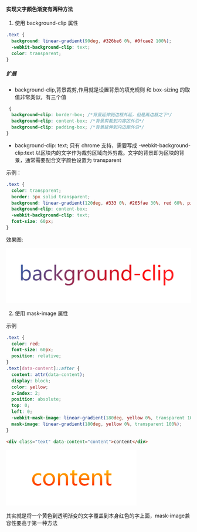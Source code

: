 #### 实现文字颜色渐变有两种方法

1. 使用 background-clip 属性

```css
.text {
  background: linear-gradient(90deg, #326be6 0%, #0fcae2 100%);
  -webkit-background-clip: text;
  color: transparent;
}
```

##### 扩展

- background-clip,背景裁剪,作用就是设置背景的填充规则
  和 box-sizing 的取值非常类似，有三个值

```css
 {
  background-clip: border-box; /*背景延伸到边框外延，但是再边框之下*/
  background-clip: content-box; /*背景剪裁到内容区外沿*/
  background-clip: padding-box; /*背景延伸到内边距外沿*/
}
```

- background-clip: text; 只有 chrome 支持，需要写成 -webkit-background-clip:text
  以区块内的文字作为裁剪区域向外剪裁。文字的背景即为区块的背景，通常需要配合文字颜色设置为 transparent

示例：

```css
.text {
  color: transparent;
  border: 5px solid transparent;
  background: linear-gradient(120deg, #333 0%, #265fae 30%, red 60%, pink 100%);
  background-clip: content-box;
  -webkit-background-clip: text;
  font-size: 60px;
}
```

效果图:

![效果图](../static/images/20210224155014.png)

2. 使用 mask-image 属性

示例

```css
.text {
  color: red;
  font-size: 60px;
  position: relative;
}
.text[data-content]::after {
  content: attr(data-content);
  display: block;
  color: yellow;
  z-index: 2;
  position: absolute;
  top: 0;
  left: 0;
  -webkit-mask-image: linear-gradient(180deg, yellow 0%, transparent 100%);
  mask-image: linear-gradient(180deg, yellow 0%, transparent 100%);
}
```
``` html
<div class="text" data-content="content">content</div>
```
![效果图](../static/images/20210225133503.png)

其实就是将一个黄色到透明渐变的文字覆盖到本身红色的字上面，mask-image兼容性要高于第一种方法

